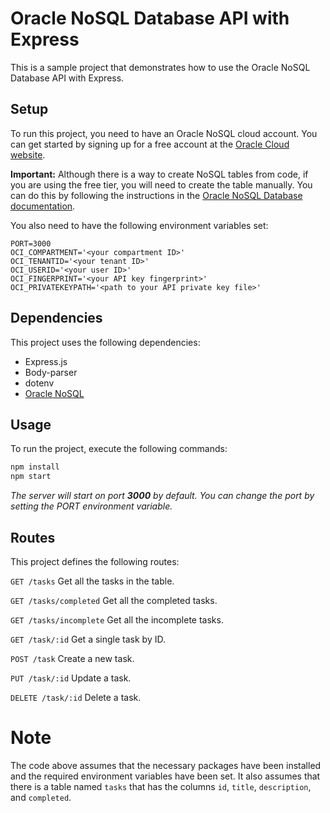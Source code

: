 # Oracle NoSQL Database API with Express

This is a sample project that demonstrates how to use the Oracle NoSQL Database API with Express.

## Setup

To run this project, you need to have an Oracle NoSQL cloud account. You can get started by signing up for a free account at the [Oracle Cloud website](https://cloud.oracle.com/home).

**Important:** Although there is a way to create NoSQL tables from code, if you are using the free tier, you will need to create the table manually. You can do this by following the instructions in the [Oracle NoSQL Database documentation](https://docs.oracle.com/en/database/other-databases/nosql-database/22.3/java-driver-table/defining-tables.html).    

You also need to have the following environment variables set:

```dotenv
PORT=3000
OCI_COMPARTMENT='<your compartment ID>'
OCI_TENANTID='<your tenant ID>'
OCI_USERID='<your user ID>'
OCI_FINGERPRINT='<your API key fingerprint>'
OCI_PRIVATEKEYPATH='<path to your API private key file>'
```

## Dependencies
This project uses the following dependencies:

- Express.js
- Body-parser
- dotenv
- [Oracle NoSQL](https://www.npmjs.com/package/oracle-nosqldb)

## Usage
To run the project, execute the following commands:

```bash
npm install
npm start
```

_The server will start on port **3000** by default. You can change the port by setting the PORT environment variable._

## Routes
This project defines the following routes:

`GET /tasks`
Get all the tasks in the table.

`GET /tasks/completed`
Get all the completed tasks.

`GET /tasks/incomplete`
Get all the incomplete tasks.

`GET /task/:id`
Get a single task by ID.

`POST /task`
Create a new task.

`PUT /task/:id`
Update a task.

`DELETE /task/:id`
Delete a task.

# Note
The code above assumes that the necessary packages have been installed and the required environment variables have been set. It also assumes that there is a table named `tasks` that has the columns `id`, `title`, `description`, and `completed`.